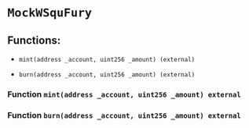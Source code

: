 # `MockWSquFury`

## Functions:

- `mint(address _account, uint256 _amount) (external)`

- `burn(address _account, uint256 _amount) (external)`

### Function `mint(address _account, uint256 _amount) external`

### Function `burn(address _account, uint256 _amount) external`
